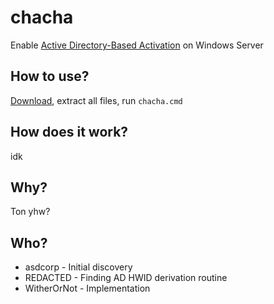 # chacha

Enable [Active Directory-Based Activation](https://learn.microsoft.com/en-us/windows/deployment/volume-activation/active-directory-based-activation-overview) on Windows Server

## How to use?

[Download](https://github.com/WitherOrNot/chacha/archive/refs/heads/main.zip), extract all files, run `chacha.cmd`

## How does it work?

idk

## Why?

Ton yhw?

## Who?

 - asdcorp - Initial discovery
 - REDACTED - Finding AD HWID derivation routine
 - WitherOrNot - Implementation
